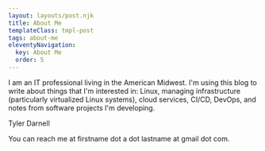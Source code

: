 ```yaml
---
layout: layouts/post.njk
title: About Me
templateClass: tmpl-post
tags: about-me
eleventyNavigation:
  key: About Me
  order: 5
---
```


I am an IT professional living in the American Midwest. I'm using this blog to write about things that I'm interested in: Linux, managing infrastructure (particularly virtualized Linux systems), cloud services, CI/CD, DevOps, and notes from software projects I'm developing.

Tyler Darnell

You can reach me at firstname dot a dot lastname at gmail dot com.
